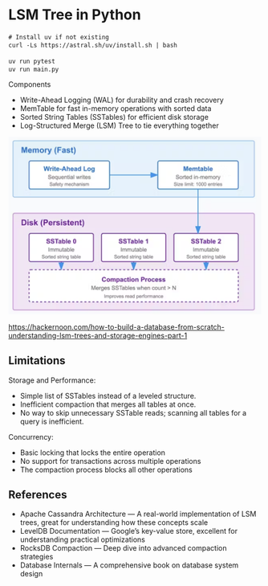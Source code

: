 # LSM Tree in Python

```
# Install uv if not existing
curl -Ls https://astral.sh/uv/install.sh | bash

uv run pytest
uv run main.py
```

Components
- Write-Ahead Logging (WAL) for durability and crash recovery
- MemTable for fast in-memory operations with sorted data
- Sorted String Tables (SSTables) for efficient disk storage
- Log-Structured Merge (LSM) Tree to tie everything together

![lsm](./lsm.png)

https://hackernoon.com/how-to-build-a-database-from-scratch-understanding-lsm-trees-and-storage-engines-part-1

## Limitations
Storage and Performance:
- Simple list of SSTables instead of a leveled structure.
- Inefficient compaction that merges all tables at once.
- No way to skip unnecessary SSTable reads; scanning all tables for a query is inefficient.


Concurrency:
- Basic locking that locks the entire operation
- No support for transactions across multiple operations
- The compaction process blocks all other operations

## References
- Apache Cassandra Architecture — A real-world implementation of LSM trees, great for understanding how these concepts scale
- LevelDB Documentation — Google’s key-value store, excellent for understanding practical optimizations
- RocksDB Compaction — Deep dive into advanced compaction strategies
- Database Internals — A comprehensive book on database system design